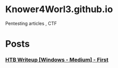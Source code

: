 # Knower4Worl3.github.io
Pentesting articles , CTF 

# Posts 

### [HTB Writeup \[Windows - Medium\] - First](9/7/2022/First.md)

